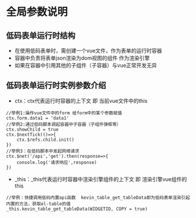 # 全局参数说明

## 低码表单运行时结构
- 在使用低码表单时，需创建一个vue文件，作为表单的运行时容器
- 容器中负责将表单json渲染为dom视图的组件 作为渲染引擎
- 如果在容器中引用其他的子组件（子容器）与vue正常开发无异

## 低码表单运行时实例参数介绍
- ctx：ctx代表运行时容器的上下文 即 当前vue文件中的this
```
//举例1:操作vue文件中的form 给form中的某个参数赋值
ctx.form.data1 = 'data1'
//举例2:通过低码脚本调起容器中子容器（子组件弹框等）
ctx.showChild = true
ctx.$nextTick(()=>{
    ctx.$refs.child.init()
})
//举例3：在低码脚本中发起网络请求
ctx.$net('/api','get').then(response=>{
    console.log('请求响应',response)
})
```
- _this：_this代表运行时容器中渲染引擎组件的上下文  即 渲染引擎vue组件的this
```
//举例：快捷调用低码内置api函数  kevin_table_get_tableData即为低码表单渲染引起内置的方法，获取el-table的值
_this.kevin_table_get_tableData(WIDGETID, COPY = true)
```